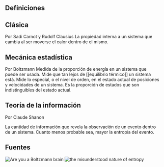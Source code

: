 
## Definiciones

## Clásica 
Por Sadi Carnot y Rudolf Clausius
La propiedad interna a un sistema que cambia al ser moverse el calor dentro de el mismo.

## Mecánica estadística
Por Boltzmann
Medida de la proporción de energía en un sistema que puede ser usada.
Mide que tan lejos de [[equilibrio térmico]] un sistema está.
Mide lo especial, o el nivel de orden, en el estado actual de posiciones y velocidades de un sistema.
Es la proporción de estados que son indistinguibles del estado actual.

## Teoría de la información
Por Claude Shanon

La cantidad de información que revela la observación de un evento dentro de un sistema. Cuanto menos probable sea, mayor la entropía del evento.


## Fuentes

![Are you a Boltzmann brain](https://www.youtube.com/watch?v=nhy4Z_32kQo&list=PLsPUh22kYmNCzNFNDwxIug8q1Zz0Mj60H)
![the misunderstood nature of entropy](https://www.youtube.com/watch?v=kfffy12uQ7g)
